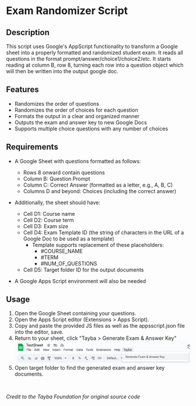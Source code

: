 # Exam Randomizer Script
## Description
This script uses Google's AppScript functionality to transform a Google sheet into a properly formatted and randomized 
student exam. It reads all questions in the format prompt/answer/choice1/choice2/etc. It starts reading at column B, 
row 8, turning each row into a question object which will then be written into the output google doc.

## Features
- Randomizes the order of questions
- Randomizes the order of choices for each question
- Formats the output in a clear and organized manner
- Outputs the exam and answer key to new Google Docs
- Supports multiple choice questions with any number of choices

## Requirements
- A Google Sheet with questions formatted as follows:
  - Rows 8 onward contain questions
  - Column B: Question Prompt
  - Column C: Correct Answer (formatted as a letter, e.g., A, B, C)
  - Columns D and beyond: Choices (including the correct answer)

- Additionally, the sheet should have:
  - Cell D1: Course name
  - Cell D2: Course term
  - Cell D3: Exam size
  - Cell D4: Exam Template ID (the string of characters in the URL of a Google Doc to be used as a template)
    - Template supports replacement of these placeholders:
      - #COURSE_NAME
      - #TERM
      - #NUM_OF_QUESTIONS
  - Cell D5: Target folder ID for the output documents

- A Google Apps Script environment will also be needed

## Usage
1. Open the Google Sheet containing your questions.
2. Open the Apps Script editor (Extensions > Apps Script).
3. Copy and paste the provided JS files as well as the appsscript.json file into the editor, save.
4. Return to your sheet, click "Tayba > Generate Exam & Answer Key"
   ![Menu Screenshot](guide.png)
5. Open target folder to find the generated exam and answer key documents.

<br>

*Credit to the Tayba Foundation for original source code*
